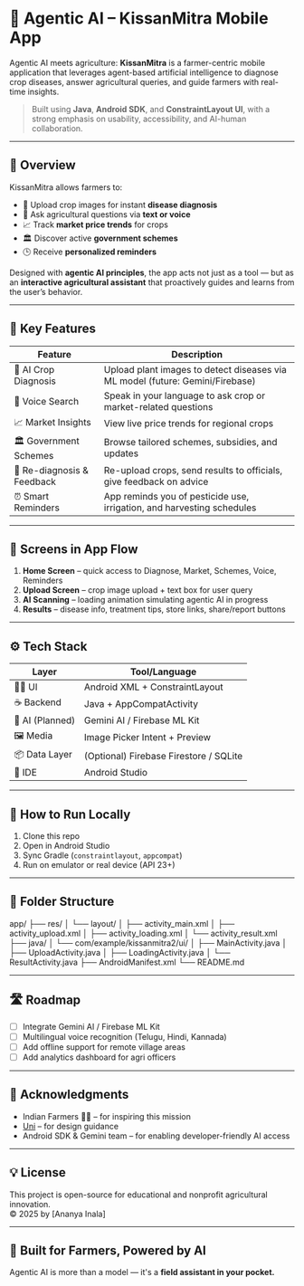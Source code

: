 # 🤖 Agentic AI – KissanMitra Mobile App

Agentic AI meets agriculture: **KissanMitra** is a farmer-centric mobile application that leverages agent-based artificial intelligence to diagnose crop diseases, answer agricultural queries, and guide farmers with real-time insights.

> Built using **Java**, **Android SDK**, and **ConstraintLayout UI**, with a strong emphasis on usability, accessibility, and AI-human collaboration.

---

## 🌱 Overview

KissanMitra allows farmers to:
- 📸 Upload crop images for instant **disease diagnosis**
- 💬 Ask agricultural questions via **text or voice**
- 📈 Track **market price trends** for crops
- 🏛️ Discover active **government schemes**
- 🕒 Receive **personalized reminders**

Designed with **agentic AI principles**, the app acts not just as a tool — but as an **interactive agricultural assistant** that proactively guides and learns from the user’s behavior.

---

## 🧠 Key Features

| Feature                     | Description                                                                 |
|----------------------------|-----------------------------------------------------------------------------|
| 🧠 AI Crop Diagnosis        | Upload plant images to detect diseases via ML model (future: Gemini/Firebase) |
| 🎤 Voice Search             | Speak in your language to ask crop or market-related questions               |
| 📈 Market Insights          | View live price trends for regional crops                                   |
| 🏛 Government Schemes       | Browse tailored schemes, subsidies, and updates                             |
| 🔁 Re-diagnosis & Feedback  | Re-upload crops, send results to officials, give feedback on advice          |
| ⏰ Smart Reminders          | App reminds you of pesticide use, irrigation, and harvesting schedules       |

---

## 📲 Screens in App Flow

1. **Home Screen** – quick access to Diagnose, Market, Schemes, Voice, Reminders
2. **Upload Screen** – crop image upload + text box for user query
3. **AI Scanning** – loading animation simulating agentic AI in progress
4. **Results** – disease info, treatment tips, store links, share/report buttons

---

## ⚙️ Tech Stack

| Layer        | Tool/Language                     |
|--------------|----------------------------------|
| 👨‍💻 UI        | Android XML + ConstraintLayout    |
| ☕ Backend     | Java + AppCompatActivity         |
| 🧠 AI (Planned)| Gemini AI / Firebase ML Kit      |
| 🖼 Media       | Image Picker Intent + Preview    |
| 📦 Data Layer  | (Optional) Firebase Firestore / SQLite |
| 📱 IDE         | Android Studio                   |

---

## 🚀 How to Run Locally

1. Clone this repo  
2. Open in Android Studio  
3. Sync Gradle (`constraintlayout`, `appcompat`)  
4. Run on emulator or real device (API 23+)

---

## 📂 Folder Structure

app/
├── res/
│ └── layout/
│ ├── activity_main.xml
│ ├── activity_upload.xml
│ ├── activity_loading.xml
│ └── activity_result.xml
├── java/
│ └── com/example/kissanmitra2/ui/
│ ├── MainActivity.java
│ ├── UploadActivity.java
│ ├── LoadingActivity.java
│ └── ResultActivity.java
├── AndroidManifest.xml
└── README.md


---

## 🛣️ Roadmap

- [ ] Integrate Gemini AI / Firebase ML Kit
- [ ] Multilingual voice recognition (Telugu, Hindi, Kannada)
- [ ] Add offline support for remote village areas
- [ ] Add analytics dashboard for agri officers

---

## 🤝 Acknowledgments

- Indian Farmers 👨‍🌾 – for inspiring this mission  
- [Uni](https://uni.com.ai) – for design guidance  
- Android SDK & Gemini team – for enabling developer-friendly AI access

---

## 💡 License

This project is open-source for educational and nonprofit agricultural innovation.  
© 2025 by [Ananya Inala]

---

## 🌾 Built for Farmers, Powered by AI

Agentic AI is more than a model — it's a **field assistant in your pocket.**
